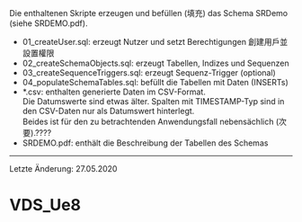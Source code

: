 Die enthaltenen Skripte erzeugen und befüllen (填充) das Schema SRDemo (siehe SRDEMO.pdf).

* 01_createUser.sql: erzeugt Nutzer und setzt Berechtigungen 創建用戶並設置權限
* 02_createSchemaObjects.sql: erzeugt Tabellen, Indizes und Sequenzen
* 03_createSequenceTriggers.sql: erzeugt Sequenz-Trigger (optional)
* 04_populateSchemaTables.sql: befüllt die Tabellen mit Daten (INSERTs)
* *.csv: enthalten generierte Daten im CSV-Format.  
  Die Datumswerte sind etwas älter. Spalten mit TIMESTAMP-Typ sind in den CSV-Daten nur als Datumswert hinterlegt.  
  Beides ist für den zu betrachtenden Anwendungsfall nebensächlich (次要).????
* SRDEMO.pdf: enthält die Beschreibung der Tabellen des Schemas

---
Letzte Änderung: 27.05.2020


# VDS_Ue8
